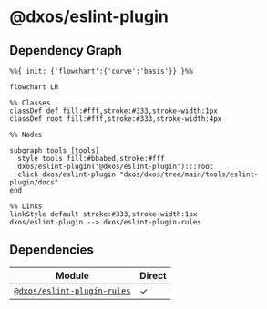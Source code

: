 # @dxos/eslint-plugin



## Dependency Graph

```mermaid
%%{ init: {'flowchart':{'curve':'basis'}} }%%

flowchart LR

%% Classes
classDef def fill:#fff,stroke:#333,stroke-width:1px
classDef root fill:#fff,stroke:#333,stroke-width:4px

%% Nodes

subgraph tools [tools]
  style tools fill:#bbabed,stroke:#fff
  dxos/eslint-plugin("@dxos/eslint-plugin"):::root
  click dxos/eslint-plugin "dxos/dxos/tree/main/tools/eslint-plugin/docs"
end

%% Links
linkStyle default stroke:#333,stroke-width:1px
dxos/eslint-plugin --> dxos/eslint-plugin-rules
```

## Dependencies

| Module | Direct |
|---|---|
| [`@dxos/eslint-plugin-rules`](../../eslint-rules/docs/README.md) | &check; |
